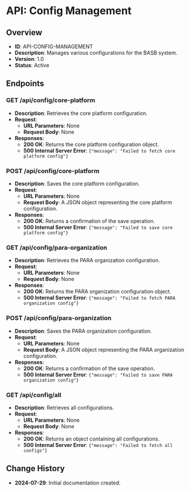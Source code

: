 # API: Config Management

## Overview
- **ID**: API-CONFIG-MANAGEMENT
- **Description**: Manages various configurations for the BASB system.
- **Version**: 1.0
- **Status**: Active

## Endpoints

### GET /api/config/core-platform
- **Description**: Retrieves the core platform configuration.
- **Request**:
  - **URL Parameters**: None
  - **Request Body**: None
- **Responses**:
  - **200 OK**: Returns the core platform configuration object.
  - **500 Internal Server Error**: `{"message": "Failed to fetch core platform config"}`

### POST /api/config/core-platform
- **Description**: Saves the core platform configuration.
- **Request**:
  - **URL Parameters**: None
  - **Request Body**: A JSON object representing the core platform configuration.
- **Responses**:
  - **200 OK**: Returns a confirmation of the save operation.
  - **500 Internal Server Error**: `{"message": "Failed to save core platform config"}`

### GET /api/config/para-organization
- **Description**: Retrieves the PARA organization configuration.
- **Request**:
  - **URL Parameters**: None
  - **Request Body**: None
- **Responses**:
  - **200 OK**: Returns the PARA organization configuration object.
  - **500 Internal Server Error**: `{"message": "Failed to fetch PARA organization config"}`

### POST /api/config/para-organization
- **Description**: Saves the PARA organization configuration.
- **Request**:
  - **URL Parameters**: None
  - **Request Body**: A JSON object representing the PARA organization configuration.
- **Responses**:
  - **200 OK**: Returns a confirmation of the save operation.
  - **500 Internal Server Error**: `{"message": "Failed to save PARA organization config"}`

### GET /api/config/all
- **Description**: Retrieves all configurations.
- **Request**:
  - **URL Parameters**: None
  - **Request Body**: None
- **Responses**:
  - **200 OK**: Returns an object containing all configurations.
  - **500 Internal Server Error**: `{"message": "Failed to fetch all configs"}`

## Change History
- **2024-07-29**: Initial documentation created.